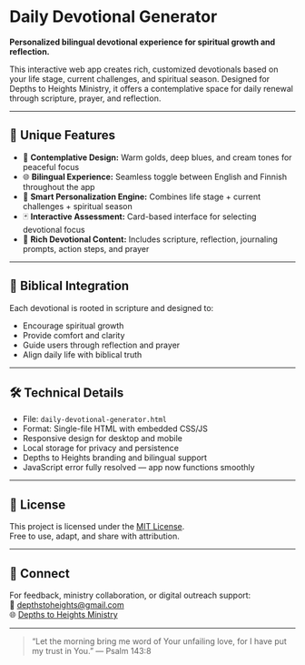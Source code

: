 # Daily Devotional Generator

**Personalized bilingual devotional experience for spiritual growth and reflection.**

This interactive web app creates rich, customized devotionals based on your life stage, current challenges, and spiritual season. Designed for Depths to Heights Ministry, it offers a contemplative space for daily renewal through scripture, prayer, and reflection.

---

## 🌟 Unique Features

- 🎨 **Contemplative Design:** Warm golds, deep blues, and cream tones for peaceful focus  
- 🌐 **Bilingual Experience:** Seamless toggle between English and Finnish throughout the app  
- 🧠 **Smart Personalization Engine:** Combines life stage + current challenges + spiritual season  
- 🃏 **Interactive Assessment:** Card-based interface for selecting devotional focus  
- 📖 **Rich Devotional Content:** Includes scripture, reflection, journaling prompts, action steps, and prayer

---

## 🙏 Biblical Integration

Each devotional is rooted in scripture and designed to:
- Encourage spiritual growth  
- Provide comfort and clarity  
- Guide users through reflection and prayer  
- Align daily life with biblical truth

---

## 🛠️ Technical Details

- File: `daily-devotional-generator.html`  
- Format: Single-file HTML with embedded CSS/JS  
- Responsive design for desktop and mobile  
- Local storage for privacy and persistence  
- Depths to Heights branding and bilingual support  
- JavaScript error fully resolved — app now functions smoothly

---

## 📜 License

This project is licensed under the [MIT License](LICENSE).  
Free to use, adapt, and share with attribution.

---

## 🤝 Connect

For feedback, ministry collaboration, or digital outreach support:  
📧 depthstoheights@gmail.com  
🌐 [Depths to Heights Ministry](https://depthstoheights.github.io)

---

> “Let the morning bring me word of Your unfailing love, for I have put my trust in You.” — Psalm 143:8
